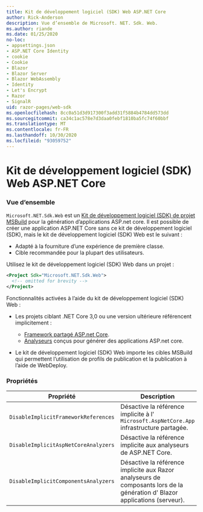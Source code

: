 ```yaml
---
title: Kit de développement logiciel (SDK) Web ASP.NET Core
author: Rick-Anderson
description: Vue d’ensemble de Microsoft. NET. Sdk. Web.
ms.author: riande
ms.date: 01/25/2020
no-loc:
- appsettings.json
- ASP.NET Core Identity
- cookie
- Cookie
- Blazor
- Blazor Server
- Blazor WebAssembly
- Identity
- Let's Encrypt
- Razor
- SignalR
uid: razor-pages/web-sdk
ms.openlocfilehash: 8cc0a51d3d917300f3add31f5884b4784dd573dd
ms.sourcegitcommit: ca34c1ac578e7d3daa0febf1810ba5fc74f60bbf
ms.translationtype: MT
ms.contentlocale: fr-FR
ms.lasthandoff: 10/30/2020
ms.locfileid: "93059752"
---
```

# <a name="aspnet-core-web-sdk"></a>Kit de développement logiciel (SDK) Web ASP.NET Core

### <a name="overview"></a>Vue d’ensemble

`Microsoft.NET.Sdk.Web` est un [Kit de développement logiciel (SDK) de projet MSBuild](/visualstudio/msbuild/how-to-use-project-sdk) pour la génération d’applications ASP.net core. Il est possible de créer une application ASP.NET Core sans ce kit de développement logiciel (SDK), mais le kit de développement logiciel (SDK) Web est le suivant :

* Adapté à la fourniture d’une expérience de première classe.
* Cible recommandée pour la plupart des utilisateurs.

Utilisez le kit de développement logiciel (SDK) Web dans un projet :

  ```xml
  <Project Sdk="Microsoft.NET.Sdk.Web">
    <!-- omitted for brevity -->
  </Project>
  ```

Fonctionnalités activées à l’aide du kit de développement logiciel (SDK) Web :

* Les projets ciblant .NET Core 3,0 ou une version ultérieure référencent implicitement :

  * [Framework partagé ASP.net Core](xref:fundamentals/metapackage-app).
  * [Analyseurs](/visualstudio/extensibility/getting-started-with-roslyn-analyzers) conçus pour générer des applications ASP.net core.
* Le kit de développement logiciel (SDK) Web importe les cibles MSBuild qui permettent l’utilisation de profils de publication et la publication à l’aide de WebDeploy.

### <a name="properties"></a>Propriétés

| Propriété | Description |
| -------- | ----------- |
| `DisableImplicitFrameworkReferences` | Désactive la référence implicite à l' `Microsoft.AspNetCore.App` infrastructure partagée. |
| `DisableImplicitAspNetCoreAnalyzers` | Désactive la référence implicite aux analyseurs de ASP.NET Core. |
| `DisableImplicitComponentsAnalyzers` | Désactive la référence implicite aux Razor analyseurs de composants lors de la génération d' Blazor applications (serveur). |